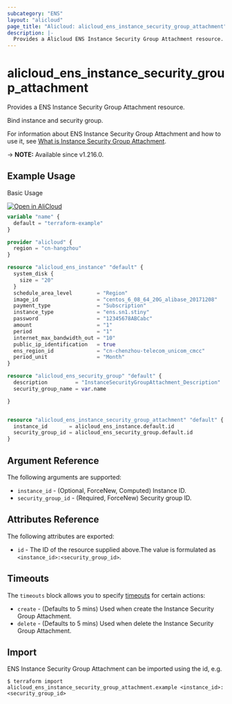 ```yaml
---
subcategory: "ENS"
layout: "alicloud"
page_title: "Alicloud: alicloud_ens_instance_security_group_attachment"
description: |-
  Provides a Alicloud ENS Instance Security Group Attachment resource.
---
```


# alicloud_ens_instance_security_group_attachment

Provides a ENS Instance Security Group Attachment resource.

Bind instance and security group.

For information about ENS Instance Security Group Attachment and how to use it, see [What is Instance Security Group Attachment](https://next.api.alibabacloud.com/document/Ens/2017-11-10/JoinSecurityGroup).

-> **NOTE:** Available since v1.216.0.

## Example Usage

Basic Usage

<div style="display: block;margin-bottom: 40px;"><div class="oics-button" style="float: right;position: absolute;margin-bottom: 10px;">
  <a href="https://api.aliyun.com/terraform?resource=alicloud_ens_instance_security_group_attachment&exampleId=44e9b8d3-bb3b-b021-7483-94c140151d2d715f9997&activeTab=example&spm=docs.r.ens_instance_security_group_attachment.0.44e9b8d3bb&intl_lang=EN_US" target="_blank">
    <img alt="Open in AliCloud" src="https://img.alicdn.com/imgextra/i1/O1CN01hjjqXv1uYUlY56FyX_!!6000000006049-55-tps-254-36.svg" style="max-height: 44px; max-width: 100%;">
  </a>
</div></div>

```terraform
variable "name" {
  default = "terraform-example"
}

provider "alicloud" {
  region = "cn-hangzhou"
}

resource "alicloud_ens_instance" "default" {
  system_disk {
    size = "20"
  }
  schedule_area_level        = "Region"
  image_id                   = "centos_6_08_64_20G_alibase_20171208"
  payment_type               = "Subscription"
  instance_type              = "ens.sn1.stiny"
  password                   = "12345678ABCabc"
  amount                     = "1"
  period                     = "1"
  internet_max_bandwidth_out = "10"
  public_ip_identification   = true
  ens_region_id              = "cn-chenzhou-telecom_unicom_cmcc"
  period_unit                = "Month"
}

resource "alicloud_ens_security_group" "default" {
  description         = "InstanceSecurityGroupAttachment_Description"
  security_group_name = var.name

}


resource "alicloud_ens_instance_security_group_attachment" "default" {
  instance_id       = alicloud_ens_instance.default.id
  security_group_id = alicloud_ens_security_group.default.id
}
```

## Argument Reference

The following arguments are supported:
* `instance_id` - (Optional, ForceNew, Computed) Instance ID.
* `security_group_id` - (Required, ForceNew) Security group ID.

## Attributes Reference

The following attributes are exported:
* `id` - The ID of the resource supplied above.The value is formulated as `<instance_id>:<security_group_id>`.

## Timeouts

The `timeouts` block allows you to specify [timeouts](https://developer.hashicorp.com/terraform/language/resources/syntax#operation-timeouts) for certain actions:
* `create` - (Defaults to 5 mins) Used when create the Instance Security Group Attachment.
* `delete` - (Defaults to 5 mins) Used when delete the Instance Security Group Attachment.

## Import

ENS Instance Security Group Attachment can be imported using the id, e.g.

```shell
$ terraform import alicloud_ens_instance_security_group_attachment.example <instance_id>:<security_group_id>
```